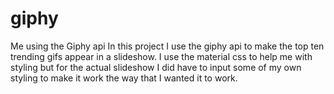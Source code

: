 # giphy
Me using the Giphy api
In this project I use the giphy api to make the top ten trending gifs appear in 
a slideshow. I use the material css to help me with styling but for the actual 
slideshow I did have to input some of my own styling to make it work the way that I
wanted it to work.
